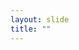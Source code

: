 ```yaml
---
layout: slide
title: ""
---
```


<section data-background-image="assets/images/Slide07.png" data-background-size="70%" data-background-position="center"></section>
